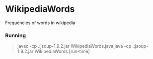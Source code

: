 # WikipediaWords

Frequencies of words in wikipedia


### Running

 > javac -cp .:jsoup-1.9.2.jar WikipediaWords.java
 > java -cp .:jsoup-1.9.2.jar WikipediaWords [run-time]
